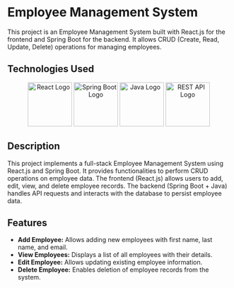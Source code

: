 # Employee Management System

This project is an Employee Management System built with React.js for the frontend and Spring Boot for the backend. It allows CRUD (Create, Read, Update, Delete) operations for managing employees.

## Technologies Used

<div align="center">
  <img src="https://upload.wikimedia.org/wikipedia/commons/thumb/a/a7/React-icon.svg/1280px-React-icon.svg.png" alt="React Logo" height="100" />
  <img src="https://upload.wikimedia.org/wikipedia/commons/thumb/4/44/Spring_Framework_Logo_2018.svg/1280px-Spring_Framework_Logo_2018.svg.png" alt="Spring Boot Logo" height="100" />
  <img src="https://upload.wikimedia.org/wikipedia/commons/thumb/3/30/Java_programming_language_logo.svg/131px-Java_programming_language_logo.svg.png" alt="Java Logo" height="100" />
  <img src="https://upload.wikimedia.org/wikipedia/commons/thumb/6/6f/JSON_RESTful_web_service_logo.svg/1200px-JSON_RESTful_web_service_logo.svg.png" alt="REST API Logo" height="100" />
</div>

## Description

This project implements a full-stack Employee Management System using React.js and Spring Boot. It provides functionalities to perform CRUD operations on employee data. The frontend (React.js) allows users to add, edit, view, and delete employee records. The backend (Spring Boot + Java) handles API requests and interacts with the database to persist employee data.

## Features

- **Add Employee:** Allows adding new employees with first name, last name, and email.
- **View Employees:** Displays a list of all employees with their details.
- **Edit Employee:** Allows updating existing employee information.
- **Delete Employee:** Enables deletion of employee records from the system.



